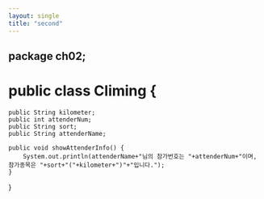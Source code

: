 ```yaml
---
layout: single
title: "second"
---
```



## package ch02;

# public class Climing {

    public String kilometer;
    public int attenderNum;
    public String sort;
    public String attenderName;

    public void showAttenderInfo() {
    	System.out.println(attenderName+"님의 참가번호는 "+attenderNum+"이며, 참가종목은 "+sort+"("+kilometer+")"+"입니다.");
    }

}
